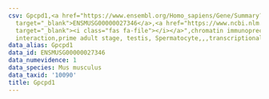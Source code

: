 ```yaml
---
csv: Gpcpd1,<a href="https://www.ensembl.org/Homo_sapiens/Gene/Summary?db=core;g=ENSMUSG00000027346"
  target="_blank">ENSMUSG00000027346</a>,<a href="https://www.ncbi.nlm.nih.gov/pubmed/25450459"
  target="_blank"><i class="fas fa-file"></i></a>",chromatin immunoprecipitation assay,direct
  interaction,prime adult stage, testis, Spermatocyte,,,transcriptional regulation,
data_alias: Gpcpd1
data_id: ENSMUSG00000027346
data_numevidence: 1
data_species: Mus musculus
data_taxid: '10090'
title: Gpcpd1
---
```

